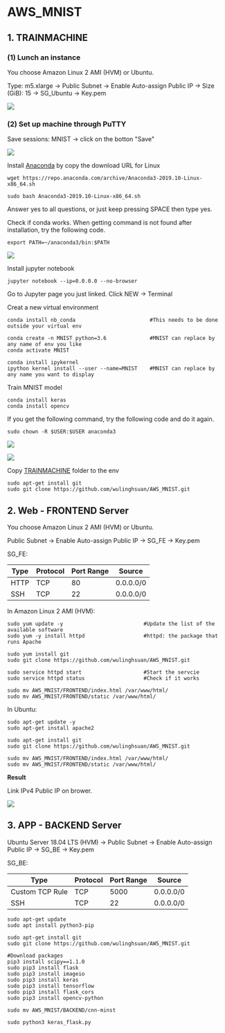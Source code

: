 # AWS_MNIST

## 1. TRAINMACHINE

### (1) Lunch an instance

You choose Amazon Linux 2 AMI (HVM) or Ubuntu.

Type: m5.xlarge → Public Subnet → Enable Auto-assign Public IP → Size (GiB): 15 → SG_Ubuntu → Key.pem

![](https://github.com/wulinghsuan/AWS_MNIST/blob/master/MNIST_5.png)

### (2) Set up machine through PuTTY

Save sessions: MNIST → click on the botton "Save"

![](https://github.com/wulinghsuan/AWS_MNIST/blob/master/MNIST_1.png)

Install [Anaconda](https://www.anaconda.com/distribution/) by copy the download URL for Linux

    wget https://repo.anaconda.com/archive/Anaconda3-2019.10-Linux-x86_64.sh

    sudo bash Anaconda3-2019.10-Linux-x86_64.sh 

Answer yes to all questions, or just keep pressing SPACE then type yes.

Check if conda works. When getting command is not found after installation, try the following code.

    export PATH=~/anaconda3/bin:$PATH

![](https://github.com/wulinghsuan/AWS_MNIST/blob/master/MNIST_2.png)

Install jupyter notebook

    jupyter notebook --ip=0.0.0.0 --no-browser

Go to Jupyter page you just linked. Click NEW → Terminal

Creat a new virtual environment

    conda install nb_conda                        #This needs to be done outside your virtual env
    
    conda create -n MNIST python=3.6              #MNIST can replace by any name of env you like
    conda activate MNIST
    
    conda install ipykernel
    ipython kernel install --user --name=MNIST    #MNIST can replace by any name you want to display
    
Train MNIST model

    conda install keras
    conda install opencv
    
If you get the following command, try the following code and do it again.

    sudo chown -R $USER:$USER anaconda3

![](https://github.com/wulinghsuan/AWS_MNIST/blob/master/MNIST_3.png)

![](https://github.com/wulinghsuan/AWS_MNIST/blob/master/MNIST_4.png)

Copy [TRAINMACHINE](https://github.com/wulinghsuan/AWS_MNIST/tree/master/TRAINMACHINE) folder to the env

    sudo apt-get install git
    sudo git clone https://github.com/wulinghsuan/AWS_MNIST.git

## 2. Web - FRONTEND Server

You choose Amazon Linux 2 AMI (HVM) or Ubuntu.

Public Subnet → Enable Auto-assign Public IP → SG_FE → Key.pem

SG_FE:

|Type|Protocol|Port Range|Source|
| --- | --- | --- | --- |
|HTTP|TCP|80|0.0.0.0/0|
|SSH|TCP|22|0.0.0.0/0|

In Amazon Linux 2 AMI (HVM):

    sudo yum update -y	                    	#Update the list of the available software
    sudo yum -y install httpd    	        	#httpd: the package that runs Apache
    
    sudo yum install git
    sudo git clone https://github.com/wulinghsuan/AWS_MNIST.git
    
    sudo service httpd start       	        	#Start the servcie
    sudo service httpd status     	        	#Check if it works
    
    sudo mv AWS_MNIST/FRONTEND/index.html /var/www/html/
    sudo mv AWS_MNIST/FRONTEND/static /var/www/html/
    
In Ubuntu:

    sudo apt-get update -y
    sudo apt-get install apache2

    sudo apt-get install git
    sudo git clone https://github.com/wulinghsuan/AWS_MNIST.git
    
    sudo mv AWS_MNIST/FRONTEND/index.html /var/www/html/
    sudo mv AWS_MNIST/FRONTEND/static /var/www/html/
    
    
**Result**

Link IPv4 Public IP on brower.

![](https://github.com/wulinghsuan/AWS_MNIST/blob/master/MNIST_6.png)


## 3. APP - BACKEND Server

Ubuntu Server 18.04 LTS (HVM) → Public Subnet → Enable Auto-assign Public IP → SG_BE → Key.pem

SG_BE:

|Type|Protocol|Port Range|Source|
| --- | --- | --- | --- |
|Custom TCP Rule|TCP|5000|0.0.0.0/0|
|SSH|TCP|22|0.0.0.0/0|

    sudo apt-get update
    sudo apt install python3-pip

    sudo apt-get install git
    sudo git clone https://github.com/wulinghsuan/AWS_MNIST.git
    
    #Download packages
    pip3 install scipy==1.1.0
    sudo pip3 install flask
    sudo pip3 install imageio
    sudo pip3 install keras
    sudo pip3 install tensorflow
    sudo pip3 install flask_cors
    sudo pip3 install opencv-python
    
    sudo mv AWS_MNIST/BACKEND/cnn-minst
    
    sudo python3 keras_flask.py
